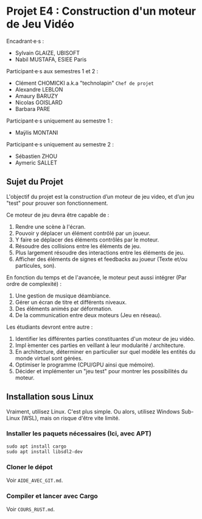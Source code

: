 # Projet E4 : Construction d'un moteur de Jeu Vidéo

Encadrant·e·s :
- Sylvain GLAIZE, UBISOFT
- Nabil MUSTAFA, ESIEE Paris

Participant·e·s aux semestres 1 et 2 :
- Clément CHOMICKI a.k.a "technolapin" `Chef de projet`
- Alexandre LEBLON
- Amaury BARUZY
- Nicolas GOISLARD
- Barbara PARE

Participant·e·s uniquement au semestre 1 :
- Maÿlis MONTANI

Participant·e·s uniquement au semestre 2 :
- Sébastien ZHOU
- Aymeric SALLET

## Sujet du Projet

L'objectif du projet est la construction d’un moteur de jeu video, et d’un jeu "test" pour prouver son fonctionnement.

Ce moteur de jeu devra être capable de :
1. Rendre une scène à l'écran.
2. Pouvoir y déplacer un élément contrôlé par un joueur.
3. Y faire se déplacer des éléments contrôlés par le moteur.
4. Résoudre des collisions entre les éléments de jeu.
5. Plus largement résoudre des interactions entre les éléments de jeu.
6. Afficher des éléments de signes et feedbacks au joueur (Texte et/ou particules, son).

En fonction du temps et de l'avancée, le moteur peut aussi intégrer (Par ordre de complexité) :
1. Une gestion de musique déambiance.
2. Gérer un écran de titre et différents niveaux.
3. Des éléments animés par déformation.
4. De la communication entre deux moteurs (Jeu en réseau).

Les étudiants devront entre autre :
1. Identifier les différentes parties constituantes d'un moteur de jeu vidéo.
2. Impl ́ementer ces parties en veillant à leur modularité / architecture.
3. En architecture, déterminer en particulier sur quel modèle les entités du monde virtuel sont gérées.
4. Optimiser le programme (CPU/GPU ainsi que mémoire).
5. Décider et implémenter un "jeu test" pour montrer les possibilités du moteur.

## Installation sous Linux
Vraiment, utilisez Linux. C'est plus simple.
Ou alors, utilisez Windows Sub-Linux (WSL), mais on risque d'être vite limité.

### Installer les paquets nécessaires (Ici, avec APT)

```
sudo apt install cargo
sudo apt install libsdl2-dev
```

### Cloner le dépot

Voir `AIDE_AVEC_GIT.md`.

### Compiler et lancer avec Cargo

Voir `COURS_RUST.md`.
